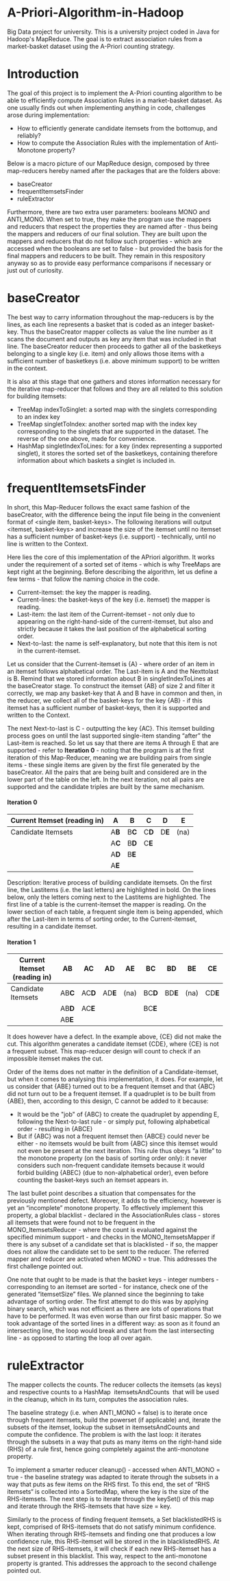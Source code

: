 # A-Priori-Algorithm-in-Hadoop
Big Data project for university. This is a university project coded in Java for Hadoop's MapReduce. The goal
is to extract association rules from a market-basket dataset using the A-Priori counting strategy.

# Introduction
The goal of this project is to implement the A-Priori counting algorithm to be able to efficiently compute Association Rules in a market-basket dataset. As one usually finds out when implementing anything in code, challenges arose during implementation:
- How to efficiently generate candidate itemsets from the bottom­up, and reliably?
- How to compute the Association Rules with the implementation of Anti­Monotone property?

Below is a macro picture of our MapReduce design, composed by three map-reducers hereby named after the packages that are the folders above:
- baseCreator
- frequentItemsetsFinder
- ruleExtractor

Furthermore, there are two extra user parameters: booleans MONO and ANTI_MONO. When set to true, they make the program use the mappers and reducers that respect the properties they are named after - thus being the mappers and reducers of our final solution. They are built upon the mappers and reducers that do not follow such properties - which are accessed when the booleans are set to false - but provided the basis for the final mappers and reducers to be built. They remain in this respository anyway so as to provide easy performance comparisons if necessary or just out of curiosity.

# baseCreator
The best way to carry information throughout the map-reducers is by the lines, as each line represents a basket that is coded as an integer basket-key. Thus the baseCreator mapper collects as value the line number as it scans the document and outputs as key any item that was included in that line. The baseCreator reducer then proceeds to gather all of the basketkeys belonging to a single key (i.e. item) and only allows those items with a sufficient number of basketkeys (i.e. above minimum support) to be written in the context.

It is also at this stage that one gathers and stores information necessary for the iterative map-reducer that follows and they are all related to this solution for building itemsets:
- TreeMap indexToSinglet: a sorted map with the singlets corresponding to an index key
- TreeMap singletToIndex: another sorted map with the index key corresponding to the singlets that are supported in the dataset. The reverse of the one above, made for convenience.
- HashMap singletIndexToLines: for a key (index representing a supported singlet), it stores the sorted set of the basketkeys,
containing therefore information about which baskets a singlet is included in.

# frequentItemsetsFinder
In short, this Map-Reducer follows the exact same fashion of the baseCreator, with the difference being the input file being in the convenient format of <single item, basket-keys>. The following iterations will output <itemset, basket-keys> and increase the size of the itemset until no itemset has a sufficient number of basket-keys (i.e. support) - technically, until no line is written to the Context.

Here lies the core of this implementation of the A­Priori algorithm. It works under the requirement of a sorted set of items - which is why TreeMaps are kept right at the beginning. Before describing the algorithm, let us define a few terms - that follow the naming
choice in the code.
- Current-itemset: the key the mapper is reading.
- Current-lines: the basket-keys of the key (i.e. itemset) the mapper is reading.
- Last-item: the last item of the Current-itemset - not only due to appearing on the right-hand-side of the current-itemset, but also and strictly because it takes the last position of the alphabetical sorting order.
- Next-to-last: the name is self-explanatory, but note that this item is not in the current-itemset.

Let us consider that the Current-itemset is {A} - where order of an item in an itemset follows alphabetical order. The Last-item is A and the Next­to­last is B. Remind that we stored information about B in singletIndexToLines at the baseCreator stage. To construct the itemset {AB} of size 2 and filter it correctly, we map any basket-key that A and B have in common and then, in the reducer, we collect all of the basket-keys for the key {AB} - if this itemset has a sufficient number of basket-keys, then it is supported and written to the Context.

The next Next-to-last is C - outputting the key {AC}. This itemset building process goes on until the last supported single-item standing “after” the Last-item is reached. So let us say that there are items A through E that are supported - refer to **Iteration 0** - noting that the program is at the first iteration of this Map-Reducer, meaning we are building pairs from single items - these single items are given by the first file generated by the baseCreator. All the pairs that are being built and considered are in the lower part of the table on the left. In the next iteration, not all pairs are supported and the candidate triples are built by the same mechanism.

#### Iteration 0

| Current Itemset (reading in) | **A** | **B** | **C** | **D** | **E** |
| ---------------------------- | ----- | ----- | ----- | ----- | ----- |
| Candidate Itemsets           | A**B**| B**C**| C**D**| D**E**|  (na) |
|                              |A**C** |B**D** | C**E**|       |       |
|                              |A**D** |B**E** |       |       |       |
|                              |A**E** |       |       |       |       |

Description:
Iterative process of building candidate itemsets. On the first line, the Last­items (i.e. the last letters) are highlighted in bold. On the lines below, only the letters coming next to the Last­items are highlighted. The first line of a table is the current-itemset the mapper is reading. On the lower section of each table, a frequent single item is being appended, which after the Last-item in terms of sorting order, to the Current-itemset, resulting in a candidate itemset.

#### Iteration 1

| Current Itemset (reading in) | A**B** | A**C** | A**D** | A**E** | B**C** | B**D** | B**E** | C**E**  |
| ---------------------------- | -----  | ------ | ------ | ------ | ------ | ------ | ------ | ------  |
| Candidate Itemsets           |AB**C** |AC**D** |AD**E** |(na)    |BC**D** |BD**E** |(na)    | CD**E** |
|                              |AB**D** |AC**E** |        |        |BC**E** |        |        |         |
|                              |AB**E** |        |        |        |        |        |        |         |

It does however have a defect. In the example above, {CE} did not make the cut. This algorithm generates a candidate itemset {CDE}, where {CE} is not a frequent subset. This map-reducer design will count to check if an impossible itemset makes the cut.

Order of the items does not matter in the definition of a Candidate-itemset, but when it comes to analysing this implementation, it does. For example, let us consider that {ABE} turned out to be a frequent itemset and that {ABC} did not turn out to be a frequent itemset. If a quadruplet is to be built from {ABE}, then, according to this design, C cannot be added to it because:
- It would be the "job" of {ABC} to create the quadruplet by appending E, following the Next-to-last rule - or simply put, following alphabetical order - resulting in {ABCE}
- But if {ABC} was not a frequent itemset then {ABCE} could never be either - no itemsets would be built from {ABC} since this itemset would not even be present at the next iteration. This rule thus obeys “a little” to the monotone property (on the basis of sorting order only): it never considers such non-frequent candidate itemsets because it would forbid building {ABEC} (due to non-alphabetical order), even before counting the basket-keys such an itemset appears in.

The last bullet point describes a situation that compensates for the previously mentioned defect. Moreover, it adds to the efficiency, however is yet an “incomplete” monotone property. To effectively implement this property, a global blacklist - declared in the AssociationRules class - stores all itemsets that were found not to be frequent in the MONO_ItemsetsReducer - where the count is evaluated against the specified minimum support - and checks in the MONO_ItemsetsMapper if there is any subset of a candidate set that is blacklisted - if so, the mapper does not allow the candidate set to be sent to the reducer. The referred mapper and reducer are activated when MONO = true. This addresses the first challenge pointed out.

One note that ought to be made is that the basket keys - integer numbers - corresponding to an itemset are sorted - for instance, check one of the generated “itemsetSize” files. We planned since the beginning to take advantage of sorting order. The first attempt to do this was by applying binary search, which was not efficient as there are lots of operations that have to be performed. It was even worse than our first basic mapper. So we took advantage of the sorted lines in a different way: as soon as it found an intersecting line, the loop would break and start from the last intersecting line - as opposed to starting the loop all over again.

# ruleExtractor
The mapper collects the counts. The reducer collects the itemsets (as keys) and respective counts to a HashMap ­ itemsetsAndCounts ­ that will be used in the cleanup, which in its turn, computes the association rules.

The baseline strategy (i.e. when ANTI_MONO = false) is to iterate once through frequent itemsets, build the powerset (if applicable) and, iterate the subsets of the itemset, lookup the subset in itemsetsAndCounts and compute the confidence. The problem is with the last loop: it iterates through the subsets in a way that puts as many items on the right-hand side (RHS) of a rule first, hence going completely against the anti-monotone property.

To implement a smarter reducer cleanup() - accessed when ANTI_MONO = true - the baseline strategy was adapted to iterate through the subsets in a way that puts as few items on the RHS first. To this end, the set of “RHS itemsets“ is collected into a SortedMap, where the key is the size of the RHS-itemsets. The next step is to iterate through the keySet() of this map and iterate through the RHS-itemsets that have size = key.

Similarly to the process of finding frequent itemsets, a Set blacklistedRHS is kept, comprised of RHS-itemsets that do not satisfy minimum confidence. When iterating through RHS-itemsets and finding one that produces a low confidence rule, this RHS-itemset will be stored in the in blacklistedRHS. At the next size of RHS-itemsets, it will check if each new RHS-itemset has a subset present in this blacklist. This way, respect to the anti-monotone property is granted. This addresses the approach to the second challenge pointed out.
